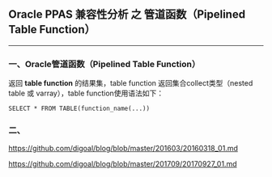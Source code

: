 ## Oracle PPAS 兼容性分析 之 管道函数（Pipelined Table Function）
---

### 一、Oracle管道函数（Pipelined Table Function）

返回 **table function** 的结果集，table function 返回集合collect类型（nested table 或 varray），table function使用语法如下：
```
SELECT * FROM TABLE(function_name(...))
```



### 二、


https://github.com/digoal/blog/blob/master/201603/20160318_01.md

https://github.com/digoal/blog/blob/master/201709/20170927_01.md

